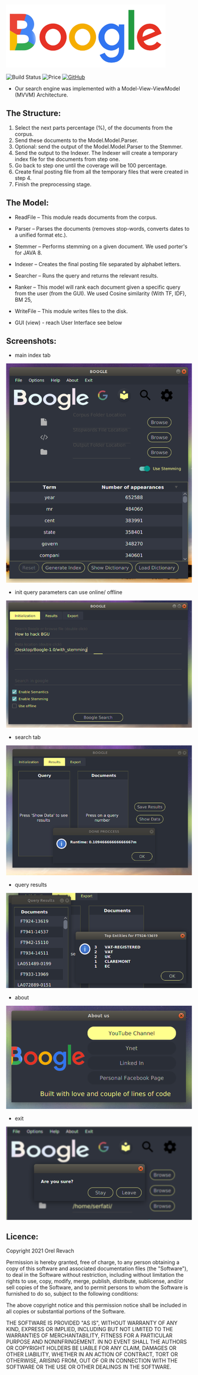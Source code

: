 ![GUI](https://github.com/OrelRevach/Boogle/blob/main/src/main/resources/boogleLogo.png "LOGO")

![Build Status](https://travis-ci.org/lemire/JavaFastPFOR.png)
![Price](https://img.shields.io/badge/price-FREE-0098f7.svg)
[![GitHub](https://img.shields.io/github/license/nevoit/Automated-Messages.svg)](https://github.com/OrelRevach/LionKing-Maze/blob/main/LICENSE)

- Our search engine was implemented with a Model-View-ViewModel (MVVM) Architecture.

The Structure:
-------------

1.	Select the next parts percentage (%), of the documents from the corpus.
2.	Send these documents to the Model.Model.Parser.
3.	Optional: send the output of the Model.Model.Parser to the Stemmer.
4.	Send the output to the Indexer. The Indexer will create a temporary index file for the documents from step one.
5.	Go back to step one until the coverage will be 100 percentage.
6.	Create final posting file from all the temporary files that were created in step 4.
7.	Finish the preprocessing stage.

The Model:
-------------
 - ReadFile – This module reads documents from the corpus.

- Parser – Parses the documents (removes stop-words, converts dates to a unified format etc.).

- Stemmer – Performs stemming on a given document. We used porter's for JAVA 8.

- Indexer – Creates the final posting file separated by alphabet letters.

- Searcher – Runs the query and returns the relevant results.

- Ranker – This model will rank each document given a specific query from the user (from the GUI).  We used Cosine similarity   (With TF, IDF), BM 25, 

- WriteFile – This module writes files to the disk.

- GUI (view) - reach User Interface see below

Screenshots:
-------------
- main index tab

![GUI](https://github.com/OrelRevach/Boogle/blob/main/src/main/resources/gui1.png "GUI")
- init query parameters can use online/ offline

![GUI](https://github.com/OrelRevach/Boogle/blob/main/src/main/resources/gui2.png "GUI")
- search tab

![GUI](https://github.com/OrelRevach/Boogle/blob/main/src/main/resources/gui3.png "GUI")
- query results

![GUI](https://github.com/OrelRevach/Boogle/blob/main/src/main/resources/gui4.png "GUI")
- about

![GUI](https://github.com/OrelRevach/Boogle/blob/main/src/main/resources/gui5.png "GUI")
- exit

![GUI](https://github.com/OrelRevach/Boogle/blob/main/src/main/resources/gui6.png "GUI")


Licence:
-------------

Copyright 2021 Orel Revach

Permission is hereby granted, free of charge, to any person obtaining a copy of this software and associated documentation files (the "Software"), to deal in the Software without restriction, including without limitation the rights to use, copy, modify, merge, publish, distribute, sublicense, and/or sell copies of the Software, and to permit persons to whom the Software is furnished to do so, subject to the following conditions:

The above copyright notice and this permission notice shall be included in all copies or substantial portions of the Software.

THE SOFTWARE IS PROVIDED "AS IS", WITHOUT WARRANTY OF ANY KIND, EXPRESS OR IMPLIED, INCLUDING BUT NOT LIMITED TO THE WARRANTIES OF MERCHANTABILITY, FITNESS FOR A PARTICULAR PURPOSE AND NONINFRINGEMENT. IN NO EVENT SHALL THE AUTHORS OR COPYRIGHT HOLDERS BE LIABLE FOR ANY CLAIM, DAMAGES OR OTHER LIABILITY, WHETHER IN AN ACTION OF CONTRACT, TORT OR OTHERWISE, ARISING FROM, OUT OF OR IN CONNECTION WITH THE SOFTWARE OR THE USE OR OTHER DEALINGS IN THE SOFTWARE.
